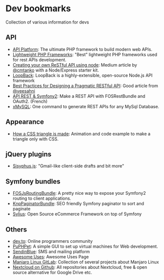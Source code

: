# Dev bookmarks
Collection of various information for devs

## API
- [API Platform](https://api-platform.com/): The ultimate PHP framework to build modern web APIs.
- [Lightweight PHP Frameworks](http://www.businesscomputingworld.co.uk/create-a-restful-api-with-these-lightweight-php-frameworks/): "Best" lightweight PHP frameworks used for rest APIs development.
- [Creating your own ReSTful API using node](https://medium.com/suchan211/creating-your-own-restful-api-using-node-34e3fc4edd6a): Medium article by [@cmtanko](https://github.com/cmtanko) with a Node/Express starter kit.
- [LoopBack](http://loopback.io/): LoopBack is a highly-extensible, open-source Node.js API framework
- [Best Practices for Designing a Pragmatic RESTful API](http://www.vinaysahni.com/best-practices-for-a-pragmatic-restful-api): Good article from [@veesahni](https://twitter.com/veesahni)
- [API REST & Symfony2](https://rjanot.github.io/conf_api_rest_oauth/): Make a REST API with FOSRestBundle and OAuth2. (French)
- [xMySQL](https://github.com/o1lab/xmysql): One command to generate REST APIs for any MySql Database.

## Appearance
- [How a CSS triangle is made](https://codepen.io/chriscoyier/pen/lotjh "View on Codepen.io"): Animation and code example to make a triangle only with CSS.

## jQuery plugins
- [Sisyphus.js](http://sisyphus-js.herokuapp.com/): "Gmail-like client-side drafts and bit more"

## Symfony bundles
- [FOSJsRoutingBundle](https://github.com/FriendsOfSymfony/FOSJsRoutingBundle): A pretty nice way to expose your Symfony2 routing to client applications.
- [KnpPaginatorBundle](https://github.com/KnpLabs/KnpPaginatorBundle): SEO friendly Symfony paginator to sort and paginate
- [Sylius](https://github.com/Sylius/Sylius): Open Source eCommerce Framework on top of Symfony

## Others
- [dev.to](https://dev.to/): Online programmers community
- [PuPHPet](https://puphpet.com): A simple GUI to set up virtual machines for Web development.
- [SendinBlue](https://fr.sendinblue.com/): SMS and mailing platform
- [Awesome Uses](https://github.com/wesbos/awesome-uses): Awesome Uses Page
- [Manjaro Linux GitLab](https://gitlab.manjaro.org/explore/groups): Collection of several projects about Manjaro Linux
- [Nextcloud on Github](https://github.com/nextcloud): All repositories about Nextcloud, free & open source alternative for Google Drive etc.
